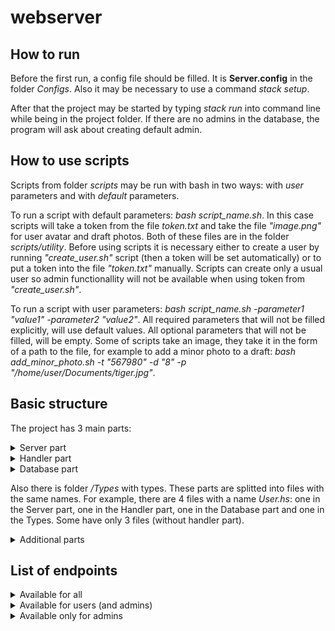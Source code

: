 # webserver

## How to run
Before the first run, a config file should be filled. It is **Server.config** in the folder *Configs*.
Also it may be necessary to use a command *stack setup*.

After that the project may be started by typing *stack run* into command line while being in the project folder. If there are no admins in the database, the program will ask about creating default admin.

## How to use scripts
Scripts from folder *scripts* may be run with bash in two ways: with *user* parameters and with *default* parameters. 

To run a script with default parameters: *bash script_name.sh*. In this case scripts will take a token from the file *token.txt* and take the file *"image.png"* for user avatar and draft photos. Both of these files are in the folder *scripts/utility*. Before using scripts it is necessary either to create a user by running *"create_user.sh"* script (then a token will be set automatically) or to put a token into the file *"token.txt"* manually. Scripts can create only a usual user so admin functionallity will not be available when using token from *"create_user.sh"*.

To run a script with user parameters: *bash script_name.sh -parameter1 "value1" -parameter2 "value2"*. All required parameters that will not be filled explicitly, will use default values. All optional parameters that will not be filled, will be empty. Some of scripts take an image, they take it in the form of a path to the file, for example to add a minor photo to a draft: *bash add_minor_photo.sh -t "567980" -d "8" -p "/home/user/Documents/tiger.jpg"*. 

## Basic structure 
The project has 3 main parts:
<details>
<summary>Server part</summary>

The file **Server.hs** gets a user request, considers a path and a method within a request and then calls a requested function from one of the server part files. These files are found in the folder */src*.
Each of these functions gets a query and, if necessary, a body of request from the **Server.hs**. Then they try to parse these data using functions from **Utility.hs** and then check if all needed data are presented. If not, they give a negative answer to a user. Otherwise they call functons from *Handler part* or *Database part* and give an answer to a user according to results.
</details>

<details>
<summary>Handler part</summary>

Files from this part are in the folder */Handler*. They get data from the server part and perform actions with a help of *Database part*, then return results to the server part. 
</details>

<details>
<summary>Database part</summary>

This part is responsible for work with database and contains queries to a database. They are stored in the folder */Database/Queries*. They are used to insert, update, delete or get data from a database.
**Connection.hs** is responsible for openning/closing connection to a database.
**Migration.hs** is responsible for applying migrations to a database.
</details>

Also there is folder */Types* with types.
These parts are splitted into files with the same names. For example, there are 4 files with a name *User.hs*: one in the Server part, one in the Handler part, one in the Database part and one in the Types. Some have only 3 files (without handler part). 

<details>
<summary>Additional parts</summary>

- *Scripts* contains sh scripts with curl requests in main folder and additional utility scripts in *utility* folder. 

- *DatabaseMigrations* contains sql files that needed to make migrations.

- *Test* contains tests for the Handler part.
</details>

## List of endpoints

<details>
<summary> Available for all </summary>

- POST /users 
    * Create a user
    * Required parameters: 
        * name
        * surname
        * login
        * password
    * Also there *may* be an image "avatar"
    * Return a token in case of success

- /tokens 
    * Make a new token
    * Required parameters:
        * login
        * password
    * Return a new token in case of success

- GET /images
    * Get an image
    * Required parameters:
        * image_id
    * Return an image in case of success

- GET /tags 
    * Get a tag or tags
    * Required parameters: none
    * Optional parameters:
        * tag_id
        * limit
        * offset
    * Limit and offset matter only when getting a list of tags
    * Return a tag if there is "tag_id" parameter or a list of tags otherwise in case of success

- GET /categories
    * Get a category or categories
    * Required parameters: none
    * Optional parameters:
        * category_id
        * limit
        * offset
    * Limit and offset matter only when getting a list of categories
    * Return a category if there is "category_id" parameter or a list of categories otherwise in case of success

- GET /posts
    * Get posts
    * Required parameters: none
    * Optional parameters:
        * author_name
        * category_id
        * tag
        * tag_id
        * tag_in
        * tag_all
        * post_name
        * text
        * substring
        * date_after
        * date_at
        * date_before
        * sort_by
        * offset
        * limit
    * "sort_by" can be: "by_date" / "by_author" / "by_category" / "by_photos_number"
    * "tag_in" and "tag_all" can have several values, they should be separated by ","
    * Return all posts (max at a time = 10) if there are no optional parameters. Return posts (max at a time = 10 or less if there is a limit parameter) only with corresponding parameters if there are optional paramaters. Return no post if there are no posts with such optional parameters

- GET /comments
    * Get comments to a post
    * Required parameters:
        * post_id
    * Optional parameters:
        * limit
        * offset
    * Return a list of comments to a post in case of success
</details>

<details>
<summary>Available for users (and admins)</summary>

- GET /users
    * Get a user
    * Required parameters:
        * token
    * Return a user in case of success

- POST users/avatar
    * Add an avatar to a user (or change it in case there is already an avatar)
    * Required parameters: an image "avatar"
    * Return nothing in case of success

- POST /comments
    * Create a comment to a post
    * Required parameters:
        * token
        * post_id
        * text
    * Return nothing in case of success

- GET /drafts
    * Get a draft
    * Required parameters:
        * token
        * draft_id
    * Return a draft in case of success

- GET /drafts/id
    * Get all draft id by this author
    * Required parameters:
        * token 
    * Optional parameters:
        * limit
        * offset
    * Return a list of draft id by the author in case of success

- POST /drafts
    * Create a draft
    * Required parameters:
        * token
        * category_id
        * description
        * name
    * Optional parameters:
        * tag_id
    * Also there *may* be an image "main_photo"
    * "tag_id" can have serveral values, they should be separated by ","
    * Return a draft id in case of success

- PUT /drafts
    * Edit a draft
    * Required parameters:
        * token
        * draft_id
    * Optional parameters:
        * category_id
        * tag_id
        * name
        * description
    * Also there may be an image "main_photo"
    * "tag_id" can have serveral values, they should be separated by ","
    * Return nothing in case of success

- DELETE /drafts
    * Delete a draft
    * Required parameters:
        * token
        * draft_id
    * Return nothing in case of success

- POST drafts/minor_photo
    * Add a minor photo to a draft
    * Required parameters:
        * token
        * draft_id
    * Also there should be an image "minor_photo"
    * Return nothing in case of success

- DELETE drafts/minor_photo
    * Delete a minor photo from a draft
    * Required parameters:
        * token
        * draft_id
        * minor_photo_id
    * Return nothing in case of success

- /publish
    * Make a post from a draft or if a post already exists then update it
    * Required parameters:
        * token
        * draft_id
    * Return nothing in case of success
</details>

<details>
<summary>Available only for admins</summary>

- DELETE /users
    * Delete a user
    * Required parameters:
        * token
        * user_id
    * Return nothing in case of success

- POST /authors
    * Create an author
    * Required parameters:
        * token
        * user_id
        * description
    * Return nothing in case of success

- PUT /authors
    * Edit an author
    * Required parameters:
        * token
        * author_id
        * description
    * Return nothing in case of success

- GET /authors
    * Get an author
    * Required parameters:
        * token
        * author_id
    * Return an author in case of success

- DELETE /authors
    * Delete an author
    * Required parameters:
        * token
        * author_id
    * Return nothing in case of success

- POST /tags
    * Create a tag
    * Required parameters:
        * token
        * name
    * Return nothing in case of success

- PUT /tags
    * Edit a tag
    * Required parameters:
        * token
        * tag_id
        * name
    * Return nothing in case of success

- DELETE /tags
    * Delete a tag
    * Required parameters:
        * token
        * tag_id
    * Return nothing in case of success

- POST /categories
    * Create a category
    * Required parameters:
        * token
        * name
    * Optional parameters:
        * parent_id
    * Return nothing in case of success

- PUT /categories 
    * Edit a category
    * Required parameters:
        * token
        * category_id
    * Optional parameters:
        * parent_id
        * name
    * Return nothing in case of success

- DELETE /categories
    * Delete a category
    * Required parameters:
        * token
        * category_id
    * Return nothing in case of success

- DELETE /comments
    * Delete a comment
    * Required parameters:
        * token
        * comment_id
    * Return nothing in case of success
</details>